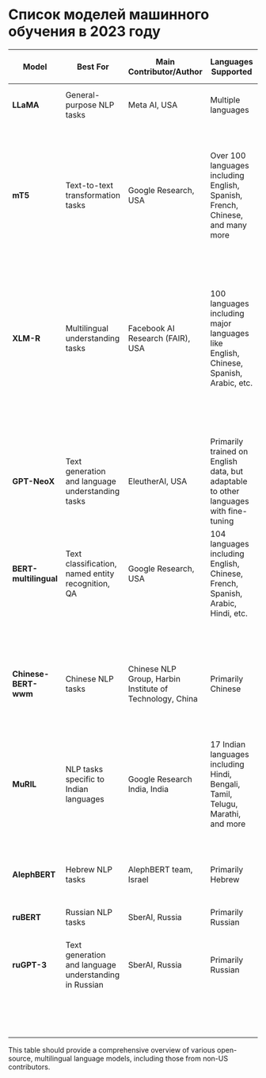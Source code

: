 # Список моделей машинного обучения в 2023 году

| Model                    | Best For                                                 | Main Contributor/Author               | Languages Supported                                                                                                                                                                                                                                                                     | Versions                               | Input Parameters        | Min GPU for Inference  | Min GPU for Learning   | Smartness     | License                  | Significant Restrictions                | Web Link                                                                                           |
|--------------------------|----------------------------------------------------------|---------------------------------------|-------------------------------------------------------------------------------------------------------------------------------------------------------------------------------------------------------------------------------------------------------------------------------------------|----------------------------------------|-------------------------|------------------------|-------------------------|---------------|--------------------------|-----------------------------------------|---------------------------------------------------------------------------------------------------|
| **LLaMA**                | General-purpose NLP tasks                                | Meta AI, USA                          | Multiple languages                                                                                                                                                                                                                                                                      | LLaMA-7B                               | 7 billion               | 16 GB VRAM             | 32 GB VRAM              | High          | Custom                   | Non-commercial academic use only        | [LLaMA on GitHub](https://github.com/facebookresearch/llama)                                      |
|                          |                                                          |                                       |                                                                                                                                                                                                                                                                                           | LLaMA-13B                              | 13 billion              | 24 GB VRAM             | 48 GB VRAM              | Very High     |                          |                                         |                                                                                                   |
| **mT5**                  | Text-to-text transformation tasks                        | Google Research, USA                  | Over 100 languages including English, Spanish, French, Chinese, and many more                                                                                                                                                                                                           | mT5-Base                               | 580 million             | 8 GB VRAM              | 16 GB VRAM              | High          | Apache 2.0               | Few restrictions, permissive license    | [mT5 on Hugging Face](https://huggingface.co/google/mt5-base)                                     |
|                          |                                                          |                                       |                                                                                                                                                                                                                                                                                           | mT5-Large                              | 1.2 billion             | 16 GB VRAM             | 32 GB VRAM              | Very High     |                          |                                         |                                                                                                   |
|                          |                                                          |                                       |                                                                                                                                                                                                                                                                                           | mT5-XL                                 | 3.7 billion             | 24 GB VRAM             | 48 GB VRAM              | Very High     |                          |                                         |                                                                                                   |
| **XLM-R**                | Multilingual understanding tasks                         | Facebook AI Research (FAIR), USA      | 100 languages including major languages like English, Chinese, Spanish, Arabic, etc.                                                                                                                                                                                                    | XLM-R Base                             | 270 million             | 8 GB VRAM              | 16 GB VRAM              | High          | MIT                      | Very few restrictions, highly permissive | [XLM-R on Hugging Face](https://huggingface.co/xlm-roberta-large)                                 |
|                          |                                                          |                                       |                                                                                                                                                                                                                                                                                           | XLM-R Large                            | 550 million             | 16 GB VRAM             | 32 GB VRAM              | Very High     |                          |                                         |                                                                                                   |
|                          |                                                          |                                       |                                                                                                                                                                                                                                                                                           | XLM-R-XXL                              | 3.5 billion             | 24 GB VRAM             | 48 GB VRAM              | Very High     |                          |                                         |                                                                                                   |
| **GPT-NeoX**             | Text generation and language understanding tasks         | EleutherAI, USA                       | Primarily trained on English data, but adaptable to other languages with fine-tuning                                                                                                                                                                                                    | GPT-NeoX-6B                            | 6 billion               | 24 GB VRAM             | 48 GB VRAM              | Very High     | Apache 2.0               | Few restrictions, permissive license    | [GPT-NeoX on GitHub](https://github.com/EleutherAI/gpt-neox)                                      |
| **BERT-multilingual**    | Text classification, named entity recognition, QA        | Google Research, USA                  | 104 languages including English, Chinese, French, Spanish, Arabic, Hindi, etc.                                                                                                                                                                                                          | BERT-Base Multilingual Cased           | 110 million             | 8 GB VRAM              | 16 GB VRAM              | High          | Apache 2.0               | Few restrictions, permissive license    | [BERT-multilingual on Hugging Face](https://huggingface.co/bert-base-multilingual-cased)           |
|                          |                                                          |                                       |                                                                                                                                                                                                                                                                                           | BERT-Large Multilingual Cased (unofficial) | 340 million             | 16 GB VRAM             | 32 GB VRAM              | Very High     |                          |                                         |                                                                                                   |
| **Chinese-BERT-wwm**     | Chinese NLP tasks                                        | Chinese NLP Group, Harbin Institute of Technology, China | Primarily Chinese                                                                                                                                                                                                                                                                       | Chinese-BERT-wwm                       | 110 million             | 8 GB VRAM              | 16 GB VRAM              | High          | Apache 2.0               | Few restrictions, permissive license    | [Chinese-BERT-wwm on GitHub](https://github.com/ymcui/Chinese-BERT-wwm)                           |
|                          |                                                          |                                       |                                                                                                                                                                                                                                                                                           | Chinese-BERT-wwm-ext                   | 110 million             | 8 GB VRAM              | 16 GB VRAM              | High          |                          |                                         |                                                                                                   |
| **MuRIL**                | NLP tasks specific to Indian languages                   | Google Research India, India          | 17 Indian languages including Hindi, Bengali, Tamil, Telugu, Marathi, and more                                                                                                                                                                                                          | MuRIL Base                             | 110 million             | 8 GB VRAM              | 16 GB VRAM              | High          | Apache 2.0               | Few restrictions, permissive license    | [MuRIL on Hugging Face](https://huggingface.co/google/muril-base-cased)                           |
|                          |                                                          |                                       |                                                                                                                                                                                                                                                                                           | MuRIL Large                            | 340 million             | 16 GB VRAM             | 32 GB VRAM              | Very High     |                          |                                         |                                                                                                   |
| **AlephBERT**            | Hebrew NLP tasks                                         | AlephBERT team, Israel                | Primarily Hebrew                                                                                                                                                                                                                                                                        | AlephBERT-Base                         | 110 million             | 8 GB VRAM              | 16 GB VRAM              | High          | Apache 2.0               | Few restrictions, permissive license    | [AlephBERT on Hugging Face](https://huggingface.co/avichr/AlephBERTgimmel-Base)                    |
| **ruBERT**               | Russian NLP tasks                                        | SberAI, Russia                        | Primarily Russian                                                                                                                                                                                                                                                                       | ruBERT                                 | 110 million             | 8 GB VRAM              | 16 GB VRAM              | High          | Apache 2.0               | Few restrictions, permissive license    | [ruBERT on Hugging Face](https://huggingface.co/DeepPavlov/rubert-base-cased)                      |
| **ruGPT-3**              | Text generation and language understanding in Russian    | SberAI, Russia                        | Primarily Russian                                                                                                                                                                                                                                                                       | ruGPT-3 Small                          | 760 million             | 12 GB VRAM             | 24 GB VRAM              | High          | Apache 2.0               | Few restrictions, permissive license    | [ruGPT-3 on GitHub](https://github.com/sberbank-ai/ru-gpts)                                       |
|                          |                                                          |                                       |                                                                                                                                                                                                                                                                                           | ruGPT-3 Medium                         | 1.3 billion             | 16 GB VRAM             | 32 GB VRAM              | High          |                          |                                         |                                                                                                   |
|                          |                                                          |                                       |                                                                                                                                                                                                                                                                                           | ruGPT-3 Large                          | 2.6 billion             | 24 GB VRAM             | 48 GB VRAM              | Very High     |                          |                                         |                                                                                                   |

This table should provide a comprehensive overview of various open-source, multilingual language models, including those from non-US contributors.
